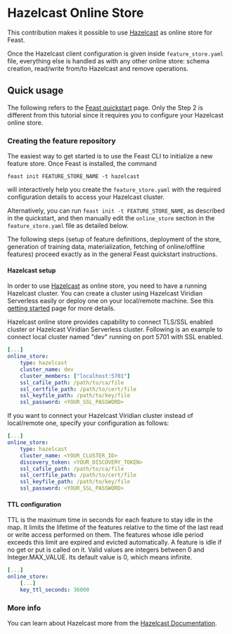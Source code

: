 # Hazelcast Online Store

This contribution makes it possible to use [Hazelcast](https://hazelcast.com/) as online store for Feast.

Once the Hazelcast client configuration is given inside `feature_store.yaml` file, everything else
is handled as with any other online store: schema creation, read/write from/to Hazelcast and remove operations.

## Quick usage

The following refers to the [Feast quickstart](https://docs.feast.dev/getting-started/quickstart) page. 
Only the Step 2 is different from this tutorial since it requires you to configure your Hazelcast online store.

### Creating the feature repository

The easiest way to get started is to use the Feast CLI to initialize a new
feature store. Once Feast is installed, the command

```
feast init FEATURE_STORE_NAME -t hazelcast
```

will interactively help you create the `feature_store.yaml` with the
required configuration details to access your Hazelcast cluster.

Alternatively, you can run `feast init -t FEATURE_STORE_NAME`, as described
in the quickstart, and then manually edit the `online_store` section in
the `feature_store.yaml` file as detailed below.

The following steps (setup of feature definitions, deployment of the store,
generation of training data, materialization, fetching of online/offline
features) proceed exactly as in the general Feast quickstart instructions.

#### Hazelcast setup

In order to use [Hazelcast](https://hazelcast.com) as online store, you need to have a running Hazelcast cluster. 
You can create a cluster using Hazelcast Viridian Serverless easily or deploy one on your local/remote machine. 
See this [getting started](https://hazelcast.com/get-started/) page for more details.

Hazelcast online store provides capability to connect TLS/SSL enabled cluster or Hazelcast Viridian Serverless cluster. 
Following is an example to connect local cluster named "dev" running on port 5701 with SSL enabled.

```yaml
[...]
online_store:
    type: hazelcast
    cluster_name: dev
    cluster_members: ["localhost:5701"]
    ssl_cafile_path: /path/to/ca/file
    ssl_certfile_path: /path/to/cert/file
    ssl_keyfile_path: /path/to/key/file
    ssl_password: <YOUR_SSL_PASSWORD>
```

If you want to connect your Hazelcast Viridian cluster instead of local/remote one, specify your configuration as follows:

```yaml
[...]
online_store:
    type: hazelcast
    cluster_name: <YOUR_CLUSTER_ID>
    discovery_token: <YOUR_DISCOVERY_TOKEN>
    ssl_cafile_path: /path/to/ca/file
    ssl_certfile_path: /path/to/cert/file
    ssl_keyfile_path: /path/to/key/file
    ssl_password: <YOUR_SSL_PASSWORD>
```

#### TTL configuration

TTL is the maximum time in seconds for each feature to stay idle in the map.
It limits the lifetime of the features relative to the time of the last read or write access performed on them. 
The features whose idle period exceeds this limit are expired and evicted automatically. 
A feature is idle if no get or put is called on it. 
Valid values are integers between 0 and Integer.MAX_VALUE.
Its default value is 0, which means infinite.

```yaml
[...]
online_store:
    [...]
    key_ttl_seconds: 36000
```

### More info

You can learn about Hazelcast more from the [Hazelcast Documentation](https://docs.hazelcast.com/home/).

